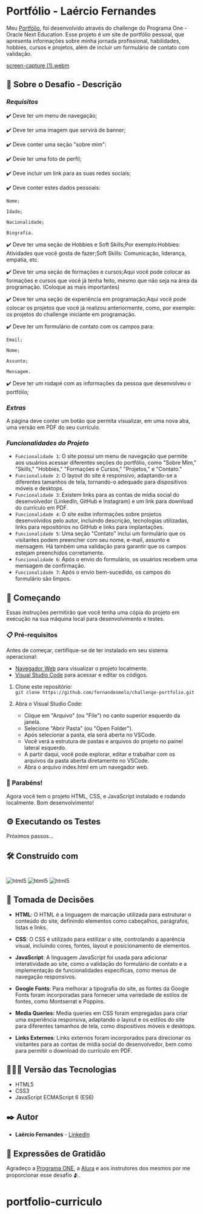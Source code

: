 # Portfólio - Laércio Fernandes

Meu [Portfólio]( https://fernandesmelo.github.io/challenge-portfolio/), foi desenvolvido através do challenge do Programa One - Oracle Next Education.
Esse projeto é um site de portfólio pessoal, que apresenta informações sobre minha jornada profissional, habilidades, hobbies, cursos e projetos, além de incluir um formulário de contato com validação.

[screen-capture (1).webm](https://github.com/fernandesmelo/challenge-portfolio/assets/113717317/683bf7ba-97b4-414c-8381-eb381f68763b)

## 📝 Sobre o Desafio - Descrição
### *Requisitos*
✔️ Deve ter um menu de navegação;

✔️ Deve ter uma imagem que servirá de banner;

✔️ Deve conter uma seção "sobre mim":

✔️ Deve ter uma foto de perfil;

✔️ Deve incluir um link para as suas redes sociais;

✔️ Deve conter estes dados pessoais:

    Nome;

    Idade;

    Nacionalidade;

    Biografia.

✔️ Deve ter uma seção de Hobbies e Soft Skills;Por exemplo:Hobbies: Atividades que você gosta de fazer;Soft Skills: Comunicação, liderança, empatia, etc.

✔️ Deve ter uma seção de formações e cursos;Aqui você pode colocar as formações e cursos que você já tenha feito, mesmo que não seja na área da programação. (Coloque as mais importantes)

✔️ Deve ter uma  seção de experiência em programação;Aqui você pode colocar os projetos que você já realizou anteriormente, como, por exemplo: os projetos do challenge iniciante em programação.

✔️ Deve ter um formulário de contato com os campos para:

    Email;

    Nome;

    Assunto;

    Mensagem.

✔️ Deve ter um rodapé com as informações da pessoa que desenvolveu o portfólio;

### *Extras*
A página deve conter um botão que permita visualizar, em uma nova aba, uma versão em PDF do seu currículo.

### *Funcionalidades do Projeto*
- `Funcionalidade 1`: O site possui um menu de navegação que permite aos usuários acessar diferentes seções do portfólio, como "Sobre Mim," "Skills," "Hobbies," "Formações e Cursos," "Projetos," e "Contato."
- `Funcionalidade 2`: O layout do site é responsivo, adaptando-se a diferentes tamanhos de tela, tornando-o adequado para dispositivos móveis e desktops.
- `Funcionalidade 3`: Existem links para as contas de mídia social do desenvolvedor (LinkedIn, GitHub e Instagram) e um link para download do currículo em PDF.
- `Funcionalidade 4`: O site exibe informações sobre projetos desenvolvidos pelo autor, incluindo descrição, tecnologias utilizadas, links para repositórios no GitHub e links para implantações.
- `Funcionalidade 5`: Uma seção "Contato" inclui um formulário que os visitantes podem preencher com seu nome, e-mail, assunto e mensagem. Há também uma validação para garantir que os campos estejam preenchidos corretamente.
- `Funcionalidade 6`: Após o envio do formulário, os usuários recebem uma mensagem de confirmação.
- `Funcionalidade 7`: Após o envio bem-sucedido, os campos do formulário são limpos.

## 🚀 Começando
Essas instruções permitirão que você tenha uma cópia do projeto em execução na sua máquina local para desenvolvimento e testes.

### 📋 Pré-requisitos

Antes de começar, certifique-se de ter instalado em seu sistema operacional:
* [Navegador Web](https://www.google.com/chrome/) para visualizar o projeto localmente.
* [Visual Studio Code](https://code.visualstudio.com/) para acessar e editar os códigos.

1. Clone este repositório:
   <br>
   ```git clone https://github.com/fernandesmelo/challenge-portfolio.git```

2. Abra o Visual Studio Code:
   * Clique em "Arquivo" (ou "File") no canto superior esquerdo da janela.
   * Selecione "Abrir Pasta" (ou "Open Folder").
   * Após selecionar a pasta, ela será aberta no VSCode.
   * Você verá a estrutura de pastas e arquivos do projeto no painel lateral esquerdo.
   * A partir daqui, você pode explorar, editar e trabalhar com os arquivos da pasta aberta diretamente no VSCode.
   * Abra o arquivo index.html em um navegador web.

### 🎉 Parabéns!
Agora você tem o projeto HTML, CSS, e JavaScript instalado e rodando localmente. Bom desenvolvimento!

## ⚙️ Executando os Testes

Próximos passos...

## 🛠️ Construído com

<div style="display: inline-block"><br/>
  <img align="center" alt="html5" src="https://img.shields.io/badge/HTML5-E34F26?style=for-the-badge&logo=html5&logoColor=white" /> 
  <img align="center" alt="html5" src="https://img.shields.io/badge/CSS3-1572B6?style=for-the-badge&logo=css3&logoColor=white" />
  <img align="center" alt="html5" src="https://img.shields.io/badge/JavaScript-323330?style=for-the-badge&logo=javascript&logoColor=F7DF1E" />
</div><br/>

## 🔨 Tomada de Decisões

* **HTML**: O HTML é a linguagem de marcação utilizada para estruturar o conteúdo do site, definindo elementos como cabeçalhos, parágrafos, listas e links.

* **CSS**: O CSS é utilizado para estilizar o site, controlando a aparência visual, incluindo cores, fontes, layout e posicionamento de elementos.

* **JavaScript**: A linguagem JavaScript foi usada para adicionar interatividade ao site, como a validação do formulário de contato e a implementação de funcionalidades específicas, como menus de navegação responsivos.

* **Google Fonts**: Para melhorar a tipografia do site, as fontes da Google Fonts foram incorporadas para fornecer uma variedade de estilos de fontes, como Montserrat e Poppins.

* **Media Queries:** Media queries em CSS foram empregadas para criar uma experiência responsiva, adaptando o layout e os estilos do site para diferentes tamanhos de tela, como dispositivos móveis e desktops.

* **Links Externos**: Links externos foram incorporados para direcionar os visitantes para as contas de mídia social do desenvolvedor, bem como para permitir o download do currículo em PDF.
  
## 👨🏽‍💻 Versão das Tecnologias

* HTML5
* CSS3
* JavaScript ECMAScript 6 (ES6)

## ✒️ Autor

* **Laércio Fernandes** - [LinkedIn](https://www.linkedin.com/in/laercio-fernandes/)

## 🎁 Expressões de Gratidão

Agradeço a [Programa ONE](https://www.oracle.com/br/education/oracle-next-education/), a [Alura](https://www.linkedin.com/school/aluracursos/) e aos instrutores dos mesmos por me proporcionar esse desafio 🫂.
# portfolio-curriculo
